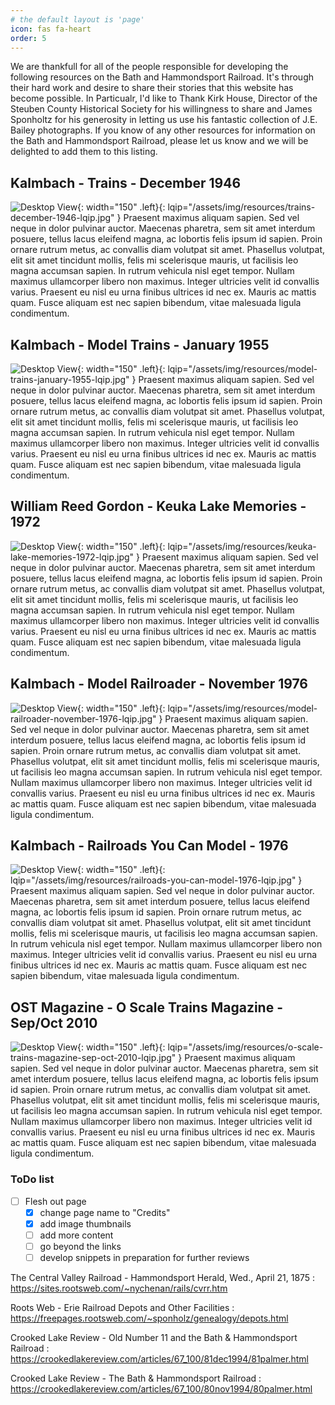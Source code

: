```yaml
---
# the default layout is 'page'
icon: fas fa-heart
order: 5
---
```


We are thankfull for all of the people responsible for developing the following resources on the Bath and Hammondsport Railroad. It's through their hard work and desire to share their stories that this website has become possible. In Particualr, I'd like to Thank Kirk House, Director of the Steuben County Historical Society for his willingness to share and James Sponholtz for his generosity in letting us use his fantastic collection of J.E. Bailey photographs. If you know of any other resources for information on the Bath and Hammondsport Railroad, please let us know and we will be delighted to add them to this listing.

## Kalmbach - Trains - December 1946

![Desktop View](/assets/img/resources/trains-december-1946.jpg){: width="150" .left}{: lqip="/assets/img/resources/trains-december-1946-lqip.jpg" }
Praesent maximus aliquam sapien. Sed vel neque in dolor pulvinar auctor. Maecenas pharetra, sem sit amet interdum posuere, tellus lacus eleifend magna, ac lobortis felis ipsum id sapien. Proin ornare rutrum metus, ac convallis diam volutpat sit amet. Phasellus volutpat, elit sit amet tincidunt mollis, felis mi scelerisque mauris, ut facilisis leo magna accumsan sapien. In rutrum vehicula nisl eget tempor. Nullam maximus ullamcorper libero non maximus. Integer ultricies velit id convallis varius. Praesent eu nisl eu urna finibus ultrices id nec ex. Mauris ac mattis quam. Fusce aliquam est nec sapien bibendum, vitae malesuada ligula condimentum.

## Kalmbach - Model Trains - January 1955

![Desktop View](/assets/img/resources/model-trains-january-1955.jpg){: width="150" .left}{: lqip="/assets/img/resources/model-trains-january-1955-lqip.jpg" }
Praesent maximus aliquam sapien. Sed vel neque in dolor pulvinar auctor. Maecenas pharetra, sem sit amet interdum posuere, tellus lacus eleifend magna, ac lobortis felis ipsum id sapien. Proin ornare rutrum metus, ac convallis diam volutpat sit amet. Phasellus volutpat, elit sit amet tincidunt mollis, felis mi scelerisque mauris, ut facilisis leo magna accumsan sapien. In rutrum vehicula nisl eget tempor. Nullam maximus ullamcorper libero non maximus. Integer ultricies velit id convallis varius. Praesent eu nisl eu urna finibus ultrices id nec ex. Mauris ac mattis quam. Fusce aliquam est nec sapien bibendum, vitae malesuada ligula condimentum.

## William Reed Gordon - Keuka Lake Memories - 1972

![Desktop View](/assets/img/resources/keuka-lake-memories-1972.jpg){: width="150" .left}{: lqip="/assets/img/resources/keuka-lake-memories-1972-lqip.jpg" }
Praesent maximus aliquam sapien. Sed vel neque in dolor pulvinar auctor. Maecenas pharetra, sem sit amet interdum posuere, tellus lacus eleifend magna, ac lobortis felis ipsum id sapien. Proin ornare rutrum metus, ac convallis diam volutpat sit amet. Phasellus volutpat, elit sit amet tincidunt mollis, felis mi scelerisque mauris, ut facilisis leo magna accumsan sapien. In rutrum vehicula nisl eget tempor. Nullam maximus ullamcorper libero non maximus. Integer ultricies velit id convallis varius. Praesent eu nisl eu urna finibus ultrices id nec ex. Mauris ac mattis quam. Fusce aliquam est nec sapien bibendum, vitae malesuada ligula condimentum.

## Kalmbach - Model Railroader - November 1976

![Desktop View](/assets/img/resources/model-railroader-november-1976.jpg){: width="150" .left}{: lqip="/assets/img/resources/model-railroader-november-1976-lqip.jpg" }
Praesent maximus aliquam sapien. Sed vel neque in dolor pulvinar auctor. Maecenas pharetra, sem sit amet interdum posuere, tellus lacus eleifend magna, ac lobortis felis ipsum id sapien. Proin ornare rutrum metus, ac convallis diam volutpat sit amet. Phasellus volutpat, elit sit amet tincidunt mollis, felis mi scelerisque mauris, ut facilisis leo magna accumsan sapien. In rutrum vehicula nisl eget tempor. Nullam maximus ullamcorper libero non maximus. Integer ultricies velit id convallis varius. Praesent eu nisl eu urna finibus ultrices id nec ex. Mauris ac mattis quam. Fusce aliquam est nec sapien bibendum, vitae malesuada ligula condimentum.

## Kalmbach - Railroads You Can Model - 1976

![Desktop View](/assets/img/resources/railroads-you-can-model-1976.jpg){: width="150" .left}{: lqip="/assets/img/resources/railroads-you-can-model-1976-lqip.jpg" }
Praesent maximus aliquam sapien. Sed vel neque in dolor pulvinar auctor. Maecenas pharetra, sem sit amet interdum posuere, tellus lacus eleifend magna, ac lobortis felis ipsum id sapien. Proin ornare rutrum metus, ac convallis diam volutpat sit amet. Phasellus volutpat, elit sit amet tincidunt mollis, felis mi scelerisque mauris, ut facilisis leo magna accumsan sapien. In rutrum vehicula nisl eget tempor. Nullam maximus ullamcorper libero non maximus. Integer ultricies velit id convallis varius. Praesent eu nisl eu urna finibus ultrices id nec ex. Mauris ac mattis quam. Fusce aliquam est nec sapien bibendum, vitae malesuada ligula condimentum.

## OST Magazine - O Scale Trains Magazine - Sep/Oct 2010

![Desktop View](/assets/img/resources/o-scale-trains-magazine-sep-oct-2010.jpg){: width="150" .left}{: lqip="/assets/img/resources/o-scale-trains-magazine-sep-oct-2010-lqip.jpg" }
Praesent maximus aliquam sapien. Sed vel neque in dolor pulvinar auctor. Maecenas pharetra, sem sit amet interdum posuere, tellus lacus eleifend magna, ac lobortis felis ipsum id sapien. Proin ornare rutrum metus, ac convallis diam volutpat sit amet. Phasellus volutpat, elit sit amet tincidunt mollis, felis mi scelerisque mauris, ut facilisis leo magna accumsan sapien. In rutrum vehicula nisl eget tempor. Nullam maximus ullamcorper libero non maximus. Integer ultricies velit id convallis varius. Praesent eu nisl eu urna finibus ultrices id nec ex. Mauris ac mattis quam. Fusce aliquam est nec sapien bibendum, vitae malesuada ligula condimentum.

### ToDo list

- [ ] Flesh out page
  + [x] change page name to "Credits"
  + [x] add image thumbnails
  + [ ] add more content
  + [ ] go beyond the links
  + [ ] develop snippets in preparation for further reviews

The Central Valley Railroad - Hammondsport Herald, Wed., April 21, 1875
: <https://sites.rootsweb.com/~nychenan/rails/cvrr.htm>

Roots Web - Erie Railroad Depots and Other Facilities
: <https://freepages.rootsweb.com/~sponholz/genealogy/depots.html>

Crooked Lake Review - Old Number 11 and the Bath & Hammondsport Railroad
: <https://crookedlakereview.com/articles/67_100/81dec1994/81palmer.html>

Crooked Lake Review - The Bath & Hammondsport Railroad
: <https://crookedlakereview.com/articles/67_100/80nov1994/80palmer.html>